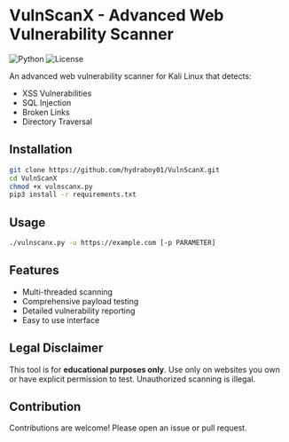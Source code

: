 # VulnScanX - Advanced Web Vulnerability Scanner

![Python](https://img.shields.io/badge/Python-3.x-blue)
![License](https://img.shields.io/badge/License-MIT-green)

An advanced web vulnerability scanner for Kali Linux that detects:
- XSS Vulnerabilities
- SQL Injection
- Broken Links
- Directory Traversal

## Installation
```bash
git clone https://github.com/hydraboy01/VulnScanX.git
cd VulnScanX
chmod +x vulnscanx.py
pip3 install -r requirements.txt
```

## Usage
```bash
./vulnscanx.py -u https://example.com [-p PARAMETER]
```

## Features
- Multi-threaded scanning
- Comprehensive payload testing
- Detailed vulnerability reporting
- Easy to use interface

## Legal Disclaimer
This tool is for **educational purposes only**. Use only on websites you own or have explicit permission to test. Unauthorized scanning is illegal.

## Contribution
Contributions are welcome! Please open an issue or pull request.
